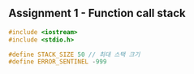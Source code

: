 ## Assignment 1 - Function call stack

```cpp
#include <iostream>
#include <stdio.h>

#define STACK_SIZE 50 // 최대 스택 크기
#define ERROR_SENTINEL -999
```
